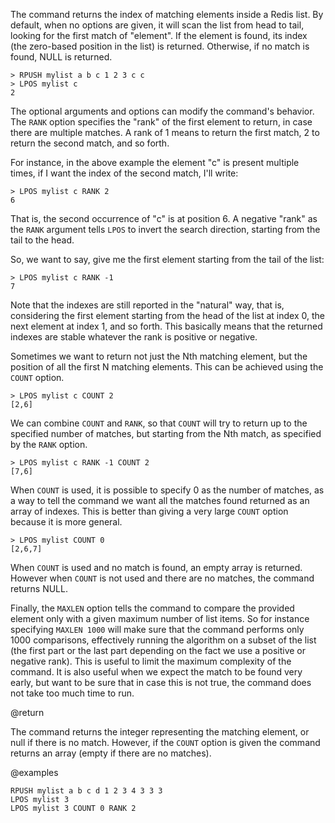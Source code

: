 The command returns the index of matching elements inside a Redis list. By
default, when no options are given, it will scan the list from head to tail,
looking for the first match of "element". If the element is found, its index
(the zero-based position in the list) is returned. Otherwise, if no match is
found, NULL is returned.

```
> RPUSH mylist a b c 1 2 3 c c
> LPOS mylist c
2
```

The optional arguments and options can modify the command's behavior. The `RANK`
option specifies the "rank" of the first element to return, in case there are
multiple matches. A rank of 1 means to return the first match, 2 to return the
second match, and so forth.

For instance, in the above example the element "c" is present multiple times, if
I want the index of the second match, I'll write:

```
> LPOS mylist c RANK 2
6
```

That is, the second occurrence of "c" is at position 6. A negative "rank" as the
`RANK` argument tells `LPOS` to invert the search direction, starting from the
tail to the head.

So, we want to say, give me the first element starting from the tail of the
list:

```
> LPOS mylist c RANK -1
7
```

Note that the indexes are still reported in the "natural" way, that is,
considering the first element starting from the head of the list at index 0, the
next element at index 1, and so forth. This basically means that the returned
indexes are stable whatever the rank is positive or negative.

Sometimes we want to return not just the Nth matching element, but the position
of all the first N matching elements. This can be achieved using the `COUNT`
option.

```
> LPOS mylist c COUNT 2
[2,6]
```

We can combine `COUNT` and `RANK`, so that `COUNT` will try to return up to the
specified number of matches, but starting from the Nth match, as specified by
the `RANK` option.

```
> LPOS mylist c RANK -1 COUNT 2
[7,6]
```

When `COUNT` is used, it is possible to specify 0 as the number of matches, as a
way to tell the command we want all the matches found returned as an array of
indexes. This is better than giving a very large `COUNT` option because it is
more general.

```
> LPOS mylist COUNT 0
[2,6,7]
```

When `COUNT` is used and no match is found, an empty array is returned. However
when `COUNT` is not used and there are no matches, the command returns NULL.

Finally, the `MAXLEN` option tells the command to compare the provided element
only with a given maximum number of list items. So for instance specifying
`MAXLEN 1000` will make sure that the command performs only 1000 comparisons,
effectively running the algorithm on a subset of the list (the first part or the
last part depending on the fact we use a positive or negative rank). This is
useful to limit the maximum complexity of the command. It is also useful when we
expect the match to be found very early, but want to be sure that in case this
is not true, the command does not take too much time to run.

@return

The command returns the integer representing the matching element, or null if
there is no match. However, if the `COUNT` option is given the command returns
an array (empty if there are no matches).

@examples

```cli
RPUSH mylist a b c d 1 2 3 4 3 3 3
LPOS mylist 3
LPOS mylist 3 COUNT 0 RANK 2
```
